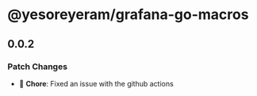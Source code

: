 # @yesoreyeram/grafana-go-macros

## 0.0.2

### Patch Changes

- 🐛 **Chore**: Fixed an issue with the github actions

